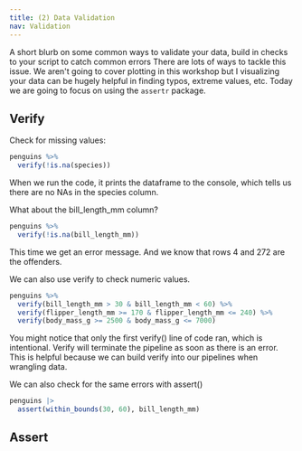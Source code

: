 ```yaml
---
title: (2) Data Validation
nav: Validation
---
```


A short blurb on some common ways to validate your data, build in checks to your script to catch common errors
There are lots of ways to tackle this issue. We aren't going to cover plotting in this workshop but I visualizing your data can be hugely helpful in finding typos, extreme values, etc. Today we are going to focus on using the `assertr` package. 

## Verify

Check for missing values: 

```r
penguins %>%
  verify(!is.na(species)) 
```
When we run the code, it prints the dataframe to the console, which tells us there are no NAs in the species column. 

What about the bill_length_mm column?

```r
penguins %>%
  verify(!is.na(bill_length_mm)) 
```
This time we get an error message. And we know that rows 4 and 272 are the offenders. 

We can also use verify to check numeric values. 

```r
penguins %>%
  verify(bill_length_mm > 30 & bill_length_mm < 60) %>%
  verify(flipper_length_mm >= 170 & flipper_length_mm <= 240) %>%
  verify(body_mass_g >= 2500 & body_mass_g <= 7000)
```

You might notice that only the first verify() line of code ran, which is intentional. Verify will terminate the pipeline as soon as there is an error. This is helpful because we can build verify into our pipelines when wrangling data. 

We can also check for the same errors with assert()

```r
penguins |>
  assert(within_bounds(30, 60), bill_length_mm)
```

## Assert

